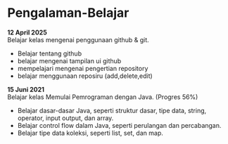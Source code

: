 # Pengalaman-Belajar

**12 April 2025**<br>
Belajar kelas mengenai penggunaan github & git.  
* Belajar tentang github  
* belajar mengenai tampilan ui github  
* mempelajari mengenai pengertian repository  
* belajar menggunaan reposiru (add,delete,edit)  

**15 Juni 2021**<br>
Belajar kelas Memulai Pemrograman dengan Java. (Progres 56%)  
* Belajar dasar-dasar Java, seperti struktur dasar, tipe data, string, operator, input output, dan array.  
* Belajar control flow dalam Java, seperti perulangan dan percabangan.  
* Belajar tipe data koleksi, seperti list, set, dan map.  
